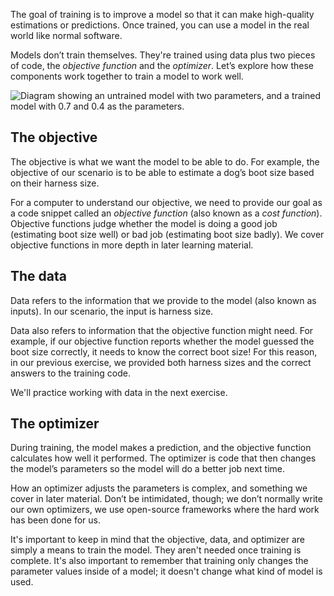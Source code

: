 The goal of training is to improve a model so that it can make high-quality estimations or predictions. Once trained, you can use a model in the real world like normal software.

Models don’t train themselves. They're trained using data plus two pieces of code, the *objective function* and the *optimizer*. Let’s explore how these components work together to train a model to work well.

![Diagram showing an untrained model with two parameters, and a trained model with 0.7 and 0.4 as the parameters.](../media/1-4-a.jpg)

## The objective

The objective is what we want the model to be able to do. For example, the objective of our scenario is to be able to estimate a dog’s boot size based on their harness size.

For a computer to understand our objective, we need to provide our goal as a code snippet called an *objective function* (also known as a *cost function*). Objective functions judge whether the model is doing a good job (estimating boot size well) or bad job (estimating boot size badly). We cover objective functions in more depth in later learning material.

## The data

Data refers to the information that we provide to the model (also known as inputs). In our scenario, the input is harness size.

Data also refers to information that the objective function might need. For example, if our objective function reports whether the model guessed the boot size correctly, it needs to know the correct boot size! For this reason, in our previous exercise, we provided both harness sizes and the correct answers to the training code.

We'll practice working with data in the next exercise.

## The optimizer

During training, the model makes a prediction, and the objective function calculates how well it performed. The optimizer is code that then changes the model’s parameters so the model will do a better job next time.

How an optimizer adjusts the parameters is complex, and something we cover in later material. Don’t be intimidated, though; we don’t normally write our own optimizers, we use open-source frameworks where the hard work has been done for us.

It's important to keep in mind that the objective, data, and optimizer are simply a means to train the model. They aren't needed once training is complete. It's also important to remember that training only changes the parameter values inside of a model; it doesn't change what kind of model is used.